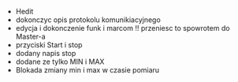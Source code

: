 - Hedit
- dokonczyc opis protokolu komunikiacyjnego
- edycja i dokonczenie funk i marcom !! przeniesc to spowrotem do Master-a
- przyciski Start i stop
- dodany napis stop
- dodane ze tylko MIN i MAX
- Blokada zmiany min i max w czasie pomiaru

